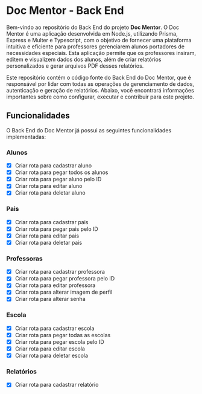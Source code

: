 # Doc Mentor - Back End

Bem-vindo ao repositório do Back End do projeto **Doc Mentor**. O Doc Mentor é uma aplicação desenvolvida em Node.js, utilizando Prisma, Express e Multer e Typescript, com o objetivo de fornecer uma plataforma intuitiva e eficiente para professores gerenciarem alunos portadores de necessidades especiais. Esta aplicação permite que os professores insiram, editem e visualizem dados dos alunos, além de criar relatórios personalizados e gerar arquivos PDF desses relatórios.

Este repositório contém o código fonte do Back End do Doc Mentor, que é responsável por lidar com todas as operações de gerenciamento de dados, autenticação e geração de relatórios. Abaixo, você encontrará informações importantes sobre como configurar, executar e contribuir para este projeto.

## Funcionalidades

O Back End do Doc Mentor já possui as seguintes funcionalidades implementadas:

### Alunos

- [x] Criar rota para cadastrar aluno
- [x] Criar rota para pegar todos os alunos
- [x] Criar rota para pegar aluno pelo ID
- [x] Criar rota para editar aluno
- [x] Criar rota para deletar aluno

### Pais

- [x] Criar rota para cadastrar pais
- [x] Criar rota para pegar pais pelo ID
- [x] Criar rota para editar pais
- [x] Criar rota para deletar pais

### Professoras

- [x] Criar rota para cadastrar professora
- [x] Criar rota para pegar professora pelo ID
- [x] Criar rota para editar professora
- [x] Criar rota para alterar imagem de perfil
- [x] Criar rota para alterar senha

### Escola

- [x] Criar rota para cadastrar escola
- [x] Criar rota para pegar todas as escolas
- [x] Criar rota para pegar escola pelo ID
- [x] Criar rota para editar escola
- [x] Criar rota para deletar escola

### Relatórios

- [x] Criar rota para cadastrar relatório

